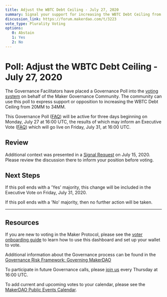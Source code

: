 ```yaml
---
title: Adjust the WBTC Debt Ceiling - July 27, 2020
summary: Signal your support for increasing the WBTC Debt Ceiling from 20MM to 34MM.
discussion_link: https://forum.makerdao.com/t/3223
vote_type: Plurality Voting
options:
   0: Abstain
   1: Yes
   2: No
---
```

# Poll: Adjust the WBTC Debt Ceiling - July 27, 2020

The Governance Facilitators have placed a Governance Poll into the [voting system](https://vote.makerdao.com/polling) on behalf of the Maker Governance Community. The community can use this poll to express support or opposition to increasing the WBTC Debt Ceiling from 20MM to 34MM.

This Governance Poll ([FAQ](https://community-development.makerdao.com/governance/governance#is-there-more-than-one-type-of-vote)) will be active for three days beginning on Monday, July 27 at 16:00 UTC, the results of which may inform an Executive Vote ([FAQ](https://community-development.makerdao.com/governance/governance#what-is-continuous-approval-voting)) which will go live on Friday, July 31, at 16:00 UTC.

## Review

Additional context was presented in a [Signal Request](https://forum.makerdao.com/t/3223) on July 15, 2020. Please review the discussion there to inform your position before voting.

## Next Steps

If this poll ends with a 'Yes' majority, this change will be included in the Executive Vote on Friday, July 31, 2020.

If this poll ends with a 'No' majority, then no further action will be taken.

---

## Resources

If you are new to voting in the Maker Protocol, please see the [voter onboarding guide](https://community-development.makerdao.com/onboarding/voter-onboarding) to learn how to use this dashboard and set up your wallet to vote.

Additional information about the Governance process can be found in the [Governance Risk Framework: Governing MakerDAO](https://community-development.makerdao.com/governance/governance-risk-framework)

To participate in future Governance calls, please [join us](https://community-development.makerdao.com/governance/governance-and-risk-meetings) every Thursday at 16:00 UTC.

To add current and upcoming votes to your calendar, please see the [MakerDAO Public Events Calendar](https://calendar.google.com/calendar/embed?src=makerdao.com_3efhm2ghipksegl009ktniomdk%40group.calendar.google.com&ctz=America%2FLos_Angeles).